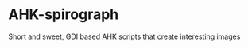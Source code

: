 AHK-spirograph
==============

Short and sweet, GDI based AHK scripts that create interesting images

